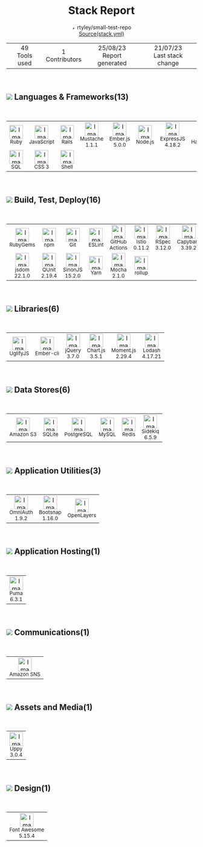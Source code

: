 <h1 align="center">Stack Report</h1>
<p align="center">
 <span><img width="10" src='https://svgshare.com/i/ww8.svg' title='repo' /> rtyley/small-test-repo</span><br> 
<a href="https://reposcans.s3.amazonaws.com/edfc4eb17d7263e4261bf897e4cc7522-tech-stack.yml">Source(stack.yml)</a>
</p>
<div align="center">
<table>
<tr align="center">
<td>49<br/>Tools used</td>
<td>1 <br/>Contributors</td>
<td>25/08/23 <br/>Report generated</td>
<td>21/07/23<br/>Last stack change</td>
</tr>
</table>
</div>
<br><h2><img src='https://img.stackshare.io/category/190/languages-and-frameworks.svg'/> Languages & Frameworks(13)</h2><br><table><tr><td align='center'>
  <img width='36' height='36' src='https://img.stackshare.io/service/989/ruby.png' alt='Image Alt Text'>
  <br>
  <sub>Ruby</sub>
  <br>
  <sub></sub>
</td><td align='center'>
  <img width='36' height='36' src='https://img.stackshare.io/service/1209/javascript.jpeg' alt='Image Alt Text'>
  <br>
  <sub>JavaScript</sub>
  <br>
  <sub></sub>
</td><td align='center'>
  <img width='36' height='36' src='https://img.stackshare.io/service/990/x57_Lorv.png' alt='Image Alt Text'>
  <br>
  <sub>Rails</sub>
  <br>
  <sub></sub>
</td><td align='center'>
  <img width='36' height='36' src='https://img.stackshare.io/service/1142/197655.png' alt='Image Alt Text'>
  <br>
  <sub>Mustache</sub>
  <br>
  <sub>1.1.1</sub>
</td><td align='center'>
  <img width='36' height='36' src='https://img.stackshare.io/service/1018/3s1seyc0csl75btyw1vl.png' alt='Image Alt Text'>
  <br>
  <sub>Ember.js</sub>
  <br>
  <sub>5.0.0</sub>
</td><td align='center'>
  <img width='36' height='36' src='https://img.stackshare.io/service/1011/n1JRsFeB_400x400.png' alt='Image Alt Text'>
  <br>
  <sub>Node.js</sub>
  <br>
  <sub></sub>
</td><td align='center'>
  <img width='36' height='36' src='https://img.stackshare.io/service/1163/hashtag.png' alt='Image Alt Text'>
  <br>
  <sub>ExpressJS</sub>
  <br>
  <sub>4.18.2</sub>
</td><td align='center'>
  <img width='36' height='36' src='https://img.stackshare.io/service/1143/Handlebars.png' alt='Image Alt Text'>
  <br>
  <sub>Handlebars.js</sub>
  <br>
  <sub></sub>
</td><td align='center'>
  <img width='36' height='36' src='https://img.stackshare.io/service/1101/C9QJ7V3X.png' alt='Image Alt Text'>
  <br>
  <sub>Bootstrap</sub>
  <br>
  <sub>3.4.1</sub>
</td><td align='center'>
  <img width='36' height='36' src='https://img.stackshare.io/service/1612/bynNY5dJ.jpg' alt='Image Alt Text'>
  <br>
  <sub>TypeScript</sub>
  <br>
  <sub>5.1.6</sub>
</td></tr><tr><td align='center'>
  <img width='36' height='36' src='https://img.stackshare.io/service/2271/default_068d33483bba6b81ee13fbd4dc7aab9780896a54.png' alt='Image Alt Text'>
  <br>
  <sub>SQL</sub>
  <br>
  <sub></sub>
</td><td align='center'>
  <img width='36' height='36' src='https://img.stackshare.io/service/6727/css.png' alt='Image Alt Text'>
  <br>
  <sub>CSS 3</sub>
  <br>
  <sub></sub>
</td><td align='center'>
  <img width='36' height='36' src='https://img.stackshare.io/service/4631/default_c2062d40130562bdc836c13dbca02d318205a962.png' alt='Image Alt Text'>
  <br>
  <sub>Shell</sub>
  <br>
  <sub></sub>
</td></table><br><h2><img src='https://img.stackshare.io/category/185/build-test-deploy.svg'/> Build, Test, Deploy(16)</h2><br><table><tr><td align='center'>
  <img width='36' height='36' src='https://img.stackshare.io/service/12795/5jL6-BA5_400x400.jpeg' alt='Image Alt Text'>
  <br>
  <sub>RubyGems</sub>
  <br>
  <sub></sub>
</td><td align='center'>
  <img width='36' height='36' src='https://img.stackshare.io/service/1120/lejvzrnlpb308aftn31u.png' alt='Image Alt Text'>
  <br>
  <sub>npm</sub>
  <br>
  <sub></sub>
</td><td align='center'>
  <img width='36' height='36' src='https://img.stackshare.io/service/1046/git.png' alt='Image Alt Text'>
  <br>
  <sub>Git</sub>
  <br>
  <sub></sub>
</td><td align='center'>
  <img width='36' height='36' src='https://img.stackshare.io/service/3337/Q4L7Jncy.jpg' alt='Image Alt Text'>
  <br>
  <sub>ESLint</sub>
  <br>
  <sub></sub>
</td><td align='center'>
  <img width='36' height='36' src='https://img.stackshare.io/service/11563/actions.png' alt='Image Alt Text'>
  <br>
  <sub>GitHub Actions</sub>
  <br>
  <sub></sub>
</td><td align='center'>
  <img width='36' height='36' src='https://img.stackshare.io/service/7028/AGpa5VZV.jpg' alt='Image Alt Text'>
  <br>
  <sub>Istio</sub>
  <br>
  <sub>0.11.2</sub>
</td><td align='center'>
  <img width='36' height='36' src='https://img.stackshare.io/service/2539/logo.png' alt='Image Alt Text'>
  <br>
  <sub>RSpec</sub>
  <br>
  <sub>3.12.0</sub>
</td><td align='center'>
  <img width='36' height='36' src='https://img.stackshare.io/service/2595/capybara.png' alt='Image Alt Text'>
  <br>
  <sub>Capybara</sub>
  <br>
  <sub>3.39.2</sub>
</td><td align='center'>
  <img width='36' height='36' src='https://img.stackshare.io/service/1682/IMG_4636.PNG' alt='Image Alt Text'>
  <br>
  <sub>Webpack</sub>
  <br>
  <sub>5.88.2</sub>
</td><td align='center'>
  <img width='36' height='36' src='https://img.stackshare.io/service/2739/-1wfGjNw.png' alt='Image Alt Text'>
  <br>
  <sub>Babel</sub>
  <br>
  <sub>7.22.10</sub>
</td></tr><tr><td align='center'>
  <img width='36' height='36' src='https://img.stackshare.io/service/7054/preview.jpeg' alt='Image Alt Text'>
  <br>
  <sub>jsdom</sub>
  <br>
  <sub>22.1.0</sub>
</td><td align='center'>
  <img width='36' height='36' src='https://img.stackshare.io/service/1421/b706f022230831a3d391db504a139e21.png' alt='Image Alt Text'>
  <br>
  <sub>QUnit</sub>
  <br>
  <sub>2.19.4</sub>
</td><td align='center'>
  <img width='36' height='36' src='https://img.stackshare.io/service/3509/logo.png' alt='Image Alt Text'>
  <br>
  <sub>SinonJS</sub>
  <br>
  <sub>15.2.0</sub>
</td><td align='center'>
  <img width='36' height='36' src='https://img.stackshare.io/service/5848/44mC-kJ3.jpg' alt='Image Alt Text'>
  <br>
  <sub>Yarn</sub>
  <br>
  <sub></sub>
</td><td align='center'>
  <img width='36' height='36' src='https://img.stackshare.io/service/832/mocha.png' alt='Image Alt Text'>
  <br>
  <sub>Mocha</sub>
  <br>
  <sub>2.1.0</sub>
</td><td align='center'>
  <img width='36' height='36' src='https://img.stackshare.io/service/4423/zE8RTn9E_400x400.jpg' alt='Image Alt Text'>
  <br>
  <sub>rollup</sub>
  <br>
  <sub></sub>
</td></table><br><h2><img src='https://img.stackshare.io/category/191/libraries.svg'/> Libraries(6)</h2><br><table><tr><td align='center'>
  <img width='36' height='36' src='https://img.stackshare.io/service/2203/default_9058af6f02375a99f634f537d727e32df92ac262.png' alt='Image Alt Text'>
  <br>
  <sub>UglifyJS</sub>
  <br>
  <sub></sub>
</td><td align='center'>
  <img width='36' height='36' src='https://img.stackshare.io/service/1801/ember-cli.png' alt='Image Alt Text'>
  <br>
  <sub>Ember-cli</sub>
  <br>
  <sub></sub>
</td><td align='center'>
  <img width='36' height='36' src='https://img.stackshare.io/service/1021/lxEKmMnB_400x400.jpg' alt='Image Alt Text'>
  <br>
  <sub>jQuery</sub>
  <br>
  <sub>3.7.0</sub>
</td><td align='center'>
  <img width='36' height='36' src='https://img.stackshare.io/service/3866/_GD1-XrU_400x400.jpg' alt='Image Alt Text'>
  <br>
  <sub>Chart.js</sub>
  <br>
  <sub>3.5.1</sub>
</td><td align='center'>
  <img width='36' height='36' src='https://img.stackshare.io/service/3643/Xrtdc94q_400x400.png' alt='Image Alt Text'>
  <br>
  <sub>Moment.js</sub>
  <br>
  <sub>2.29.4</sub>
</td><td align='center'>
  <img width='36' height='36' src='https://img.stackshare.io/service/2438/lodash.png' alt='Image Alt Text'>
  <br>
  <sub>Lodash</sub>
  <br>
  <sub>4.17.21</sub>
</td></table><br><h2><img src='https://img.stackshare.io/category/186/data-stores.svg'/> Data Stores(6)</h2><br><table><tr><td align='center'>
  <img width='36' height='36' src='https://img.stackshare.io/service/25/amazon-s3.png' alt='Image Alt Text'>
  <br>
  <sub>Amazon S3</sub>
  <br>
  <sub></sub>
</td><td align='center'>
  <img width='36' height='36' src='https://img.stackshare.io/service/1071/sqlite.jpg' alt='Image Alt Text'>
  <br>
  <sub>SQLite</sub>
  <br>
  <sub></sub>
</td><td align='center'>
  <img width='36' height='36' src='https://img.stackshare.io/service/1028/ASOhU5xJ.png' alt='Image Alt Text'>
  <br>
  <sub>PostgreSQL</sub>
  <br>
  <sub></sub>
</td><td align='center'>
  <img width='36' height='36' src='https://img.stackshare.io/service/1025/logo-mysql-170x170.png' alt='Image Alt Text'>
  <br>
  <sub>MySQL</sub>
  <br>
  <sub></sub>
</td><td align='center'>
  <img width='36' height='36' src='https://img.stackshare.io/service/1031/default_cbce472cd134adc6688572f999e9122b9657d4ba.png' alt='Image Alt Text'>
  <br>
  <sub>Redis</sub>
  <br>
  <sub></sub>
</td><td align='center'>
  <img width='36' height='36' src='https://img.stackshare.io/service/1078/4b7277462dadad85454ab427ce3f0ca7.png' alt='Image Alt Text'>
  <br>
  <sub>Sidekiq</sub>
  <br>
  <sub>6.5.9</sub>
</td></table><br><h2><img src='https://img.stackshare.io/category/182/application-utilities.svg'/> Application Utilities(3)</h2><br><table><tr><td align='center'>
  <img width='36' height='36' src='https://img.stackshare.io/service/1433/omniauth.png' alt='Image Alt Text'>
  <br>
  <sub>OmniAuth</sub>
  <br>
  <sub>1.9.2</sub>
</td><td align='center'>
  <img width='36' height='36' src='https://img.stackshare.io/no-img-open-source.png' alt='Image Alt Text'>
  <br>
  <sub>Bootsnap</sub>
  <br>
  <sub>1.16.0</sub>
</td><td align='center'>
  <img width='36' height='36' src='https://img.stackshare.io/service/3208/397ce8027eb036960f00dd5153d41993.png' alt='Image Alt Text'>
  <br>
  <sub>OpenLayers</sub>
  <br>
  <sub></sub>
</td></table><br><h2><img src='https://img.stackshare.io/category/178/application-hosting.svg'/> Application Hosting(1)</h2><br><table><tr><td align='center'>
  <img width='36' height='36' src='https://img.stackshare.io/service/1055/favicon.png' alt='Image Alt Text'>
  <br>
  <sub>Puma</sub>
  <br>
  <sub>6.3.1</sub>
</td></table><br><h2><img src='https://img.stackshare.io/category/183/communications.svg'/> Communications(1)</h2><br><table><tr><td align='center'>
  <img width='36' height='36' src='https://img.stackshare.io/service/396/amazon-sns.png' alt='Image Alt Text'>
  <br>
  <sub>Amazon SNS</sub>
  <br>
  <sub></sub>
</td></table><br><h2><img src='https://img.stackshare.io/category/184/assets-and-media.svg'/> Assets and Media(1)</h2><br><table><tr><td align='center'>
  <img width='36' height='36' src='https://img.stackshare.io/service/6446/n7bKmRs1.jpg' alt='Image Alt Text'>
  <br>
  <sub>Uppy</sub>
  <br>
  <sub>3.0.4</sub>
</td></table><br><h2><img src='https://img.stackshare.io/category/192/design.svg'/> Design(1)</h2><br><table><tr><td align='center'>
  <img width='36' height='36' src='https://img.stackshare.io/service/3244/1_Mr1Fy00XjPGNf1Kkp_hWtw_2x.png' alt='Image Alt Text'>
  <br>
  <sub>Font Awesome</sub>
  <br>
  <sub>5.15.4</sub>
</td></table>
